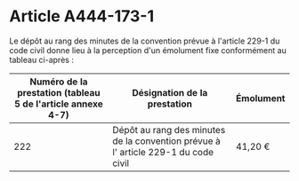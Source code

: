 # Article A444-173-1

Le dépôt au rang des minutes de la convention prévue à l'article 229-1 du code civil donne lieu à la perception d'un émolument fixe conformément au tableau ci-après :

| Numéro de la prestation (tableau 5 de l'article annexe 4-7) | Désignation de la prestation | Émolument |
| --- | --- | --- |
| 222 | Dépôt au rang des minutes de la convention prévue à l' article 229-1 du code civil | 41,20 € |
